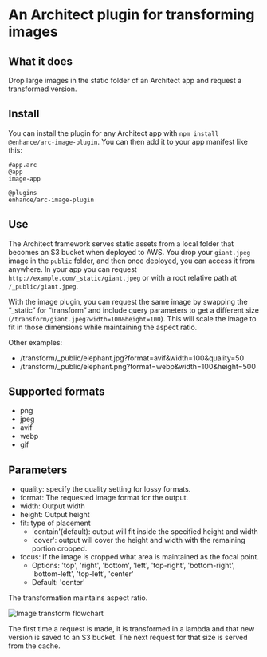 # An Architect plugin for transforming images

## What it does

Drop large images in the static folder of an Architect app and request a transformed version. 


## Install

You can install the plugin for any Architect app with `npm install @enhance/arc-image-plugin`. You can then add it to your app manifest like this:

```arc
#app.arc
@app
image-app

@plugins
enhance/arc-image-plugin
```

## Use

The Architect framework serves static assets from a local folder that becomes an S3 bucket when deployed to AWS. 
You drop your `giant.jpeg` image in the `public` folder, and then once deployed, you can access it from anywhere.
In your app you can request `http://example.com/_static/giant.jpeg` or with a root relative path at `/_public/giant.jpeg`. 

With the image plugin, you can request the same image by swapping the “_static” for “transform” and include query parameters to get a different size (`/transform/giant.jpeg?width=100&height=100`). 
This will scale the image to fit in those dimensions while maintaining the aspect ratio. 

Other examples:
- /transform/_public/elephant.jpg?format=avif&width=100&quality=50
- /transform/_public/elephant.png?format=webp&width=100&height=500

## Supported formats
- png
- jpeg
- avif
- webp
- gif

## Parameters
- quality: specify the quality setting for lossy formats.
- format: The requested image format for the output.
- width: Output width
- height: Output height
- fit: type of placement
  - 'contain'(default): output will fit inside the specified height and width
  - 'cover': output will cover the height and width with the remaining portion cropped.
- focus: If the image is cropped what area is maintained as the focal point.
  - Options: 'top', 'right', 'bottom', 'left', 'top-right', 'bottom-right', 'bottom-left', 'top-left', 'center'
  - Default: 'center'


The transformation maintains aspect ratio.


![Image transform flowchart](https://www.dropbox.com/s/7g31zg0nwbjnhwm/arc-image-plugin.drawio.png?raw=1)


The first time a request is made, it is transformed in a lambda and that new version is saved to an S3 bucket. 
The next request for that size is served from the cache. 


